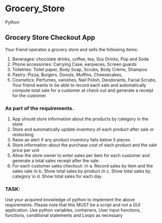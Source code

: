 # Grocery_Store
Python

## Grocery Store Checkout App

Your friend operates a grocery store and sells the following items:
1. Beverages: chocolate drinks, coffee, tea, Soy Drinks, Pop and Soda
2. Phone accessories: Carrying Case, earpieces, Screen guards
3. Toiletries: Toilet paper, Body Soap, Scrubs, Body Crème, Shampoo
4. Pastry: Pizza, Burgers, Donuts, Muffins, Cheesecakes, 
5. Cosmetics: Perfumes, vanishes, Nail Polish, Deodorants, Facial Scrubs, 
Your friend wants to be able to record each sale and automatically compute total sale for a customer at 
check out and generate a receipt for the customer.
### As part of the requirements.
1. App should store information about the products by category in the store
2. Store and automatically update inventory of each product after sale or restocking
3. Raise an alert if any product inventory falls below 5 pieces
4. Store information about the purchase cost of each product and the sale price per unit
5. Allow the store owner to enter sales per item for each customer and generate a total sales 
receipt after the sale.
6. For each customer sales checkout:
   /n a. Record sales by item and the sales vale
   /n b. Show total sales by product
   /n c. Show total sales by category
   \n d. Show total sales for each day
### TASK:
Use your acquired knowledge of python to implement the above requirements.
Please note that this MUST be a script and not a GUI application. Use python variables, containers, User 
input functions, functions, conditional statements and Loops as necessary
